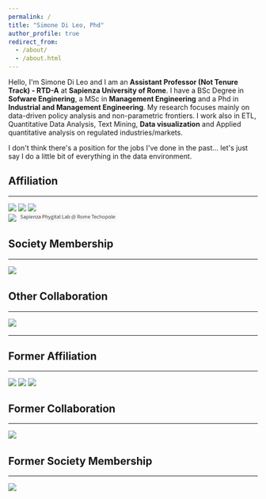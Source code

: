 ```yaml
---
permalink: /
title: "Simone Di Leo, Phd"
author_profile: true
redirect_from: 
  - /about/
  - /about.html
---
```

Hello, I'm Simone Di Leo and I am an  **Assistant Professor (Not Tenure Track) - RTD-A** at **Sapienza University of Rome**. 
I have a BSc Degree in **Sofware Enginering**, a MSc in **Management Engineering** and a Phd in **Industrial and Management Engineering**. 
My research focuses mainly on data-driven policy analysis and non-parametric frontiers.
I work also in ETL, Quantitative Data Analysis, Text Mining, **Data visualization** and Applied quantitative analysis on regulated industries/markets.

I don't think there's a position for the jobs I've done in the past... let's just say I do a little bit of everything in the data environment.

## Affiliation
_________________

<img src="https://logos-download.com/wp-content/uploads/2019/07/Sapienza_Roma_Logo.png" width="200">    <img src="https://business.esa.int/sites/business/files/DIAG_logo.png" width="200">   <img src="https://www.isc.cnr.it/wp-content/uploads/2022/12/LOGO_Roma_technopole-495x400.jpg"  width="200">    
<img src="https://serics.eu/wp-content/uploads/2022/12/Logo_Serics_Prova3.png" width="200">  <img src="images/Sapienza phygital lab.png" width="200">  

## Society Membership
_________________

<img src="https://www.ingegneriagestionale.it/wp-content/uploads/2022/08/aiig-2022-new-2-1.jpg" width="200">  

## Other Collaboration
_________________

<img src="https://esss.info/wp-content/uploads/2020/12/esss-logo.png" width="200">

_________________

## Former Affiliation
_________________

<img src="https://th.bing.com/th/id/R.690696eb5e226c5d992f0933980b8840?rik=vRUVF3QuJ9xSEg&pid=ImgRaw&r=0" width="200">   

<img src="https://www.eter-project.com/wp-content/uploads/2022/03/ETER-Logo-3.svg" width="200">

<img src="https://oer.uclouvain.be/jspui/image/oerucl/ucl_logo.png" width="200">


## Former Collaboration
_________________

<img src="https://www.arera.it/typo3conf/ext/areratheme/Resources/Public/Images/Template/arera-logo.svg" width="200">


## Former Society Membership
_________________

<img src="https://www.side-iea.it/sites/side-iea.it/files/logo-side-iea.png" width="200">

